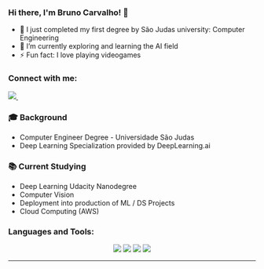 ### Hi there, I'm Bruno Carvalho! 👋

- 🔭 I just completed my first degree by São Judas university: Computer Engineering
- 🌱 I’m currently exploring and learning the AI field
- ⚡ Fun fact: I love playing videogames 

### Connect with me:

<a href="bruno-carvalho-48433016b/">
    <img src="https://img.shields.io/badge/linkedin-%230077B5.svg?&style=for-the-badge&logo=linkedin&logoColor=white" />
  </a>&nbsp;&nbsp;


### 🎓 Background

- Computer Engineer Degree - Universidade São Judas
- Deep Learning Specialization provided by DeepLearning.ai

### 📚 Current Studying

- Deep Learning Udacity Nanodegree
- Computer Vision 
- Deployment into production of ML / DS Projects
- Cloud Computing (AWS)



### Languages and Tools:

<p align='center'>
  
  <img src="https://img.shields.io/badge/Pandas-2C2D72?style=for-the-badge&logo=pandas&logoColor=white" />
  <img src="https://img.shields.io/badge/intel-core%20i5%2010th-%230071C5.svg?&style=for-the-badge&logo=intel&logoColor=white" />
  <img src="https://img.shields.io/badge/RAM-16GB-%230071C5.svg?&style=for-the-badge&logoColor=white" />
  <img src="https://img.shields.io/badge/nvidia-gtx%201650-%2376B900.svg?&style=for-the-badge&logo=nvidia&logoColor=white" />
</p>

---







